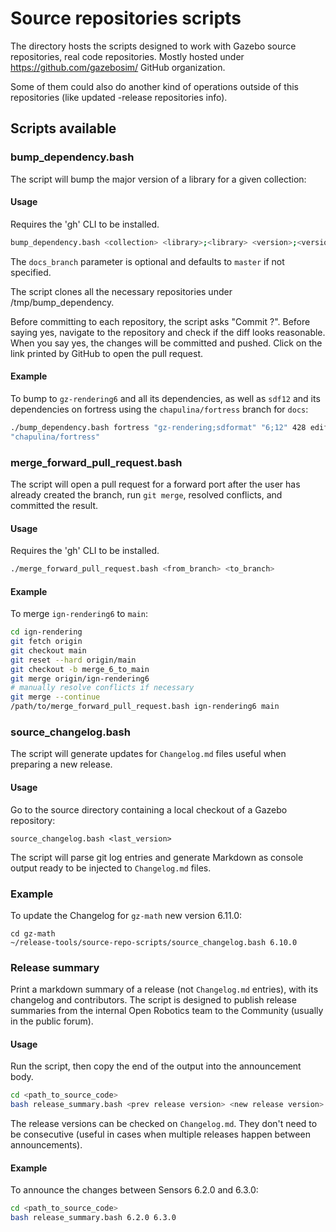 # Source repositories scripts

The directory hosts the scripts designed to work with Gazebo source
repositories, real code repositories. Mostly hosted under
https://github.com/gazebosim/ GitHub organization.

Some of them could also do another kind of operations outside of
this repositories (like updated -release repositories info).

## Scripts available

### bump_dependency.bash

The script will bump the major version of a library for a given collection:

#### Usage

Requires the 'gh' CLI to be installed.
```bash
bump_dependency.bash <collection> <library>;<library> <version>;<version> <issue_number> <prev_collection> [<docs_branch>]
```

The `docs_branch` parameter is optional and defaults to `master` if not specified.

The script clones all the necessary repositories under /tmp/bump_dependency.

Before committing to each repository, the script asks "Commit <repository
name>?".  Before saying yes, navigate to the repository and check if the diff
looks reasonable.  When you say yes, the changes will be committed and pushed.
Click on the link printed by GitHub to open the pull request.

#### Example

To bump to `gz-rendering6` and all its dependencies, as well as `sdf12` and
its dependencies on fortress using the `chapulina/fortress` branch for `docs`:

```bash
./bump_dependency.bash fortress "gz-rendering;sdformat" "6;12" 428 edifice
"chapulina/fortress"
```

### merge_forward_pull_request.bash

The script will open a pull request for a forward port after the user has
already created the branch, run `git merge`, resolved conflicts, and committed
the result.

#### Usage

Requires the 'gh' CLI to be installed.
```bash
./merge_forward_pull_request.bash <from_branch> <to_branch>
```

#### Example

To merge `ign-rendering6` to `main`:

```bash
cd ign-rendering
git fetch origin
git checkout main
git reset --hard origin/main
git checkout -b merge_6_to_main
git merge origin/ign-rendering6
# manually resolve conflicts if necessary
git merge --continue
/path/to/merge_forward_pull_request.bash ign-rendering6 main
```

### source_changelog.bash

The script will generate updates for `Changelog.md` files useful when preparing a
new release.

#### Usage

Go to the source directory containing a local checkout of a Gazebo repository:

```
source_changelog.bash <last_version>
```

The script will parse git log entries and generate Markdown as console output
ready to be injected to `Changelog.md` files.

### Example

To update the Changelog for `gz-math` new version 6.11.0:

```
cd gz-math
~/release-tools/source-repo-scripts/source_changelog.bash 6.10.0
```

### Release summary

Print a markdown summary of a release (not `Changelog.md` entries), with its
changelog and contributors. The script is designed to publish release summaries
from the internal Open Robotics team to the Community (usually in the public forum).

#### Usage

Run the script, then copy the end of the output into the announcement body.

```bash
cd <path_to_source_code>
bash release_summary.bash <prev release version> <new release version>
```

The release versions can be checked on `Changelog.md`. They don't need to be
consecutive (useful in cases when multiple releases happen between announcements).

#### Example

To announce the changes between Sensors 6.2.0 and 6.3.0:

```bash
cd <path_to_source_code>
bash release_summary.bash 6.2.0 6.3.0
